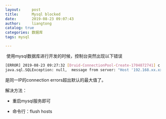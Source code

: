 ```yaml
---
layout:     post
title:      Mysql blocked
date:       2019-08-23 09:07:43
author:     liangtong
catalog: true
categories: 数据库
tags: mysql

---
```



​	使用mysql数据库进行开发的时候，控制台突然出现以下错误

```bash
[ERROR] 2019-08-23 09:27:32 [Druid-ConnectionPool-Create-1704872741] c.alibaba.druid.pool.DruidDataSource - create connection SQLException, url: jdbc:mysql://xxxx:3306/xxxx?characterEncoding=utf-8&useSSL=false, errorCode 1129, state HY000
java.sql.SQLException: null,  message from server: "Host '192.168.xx.xx' is blocked because of many connection errors; unblock with 'mysqladmin flush-hosts'"
```

是同一IP的connection errors超出默认的最大值了。

解决方法：

+ 重启mysql服务即可

+ 命令行：flush hosts



